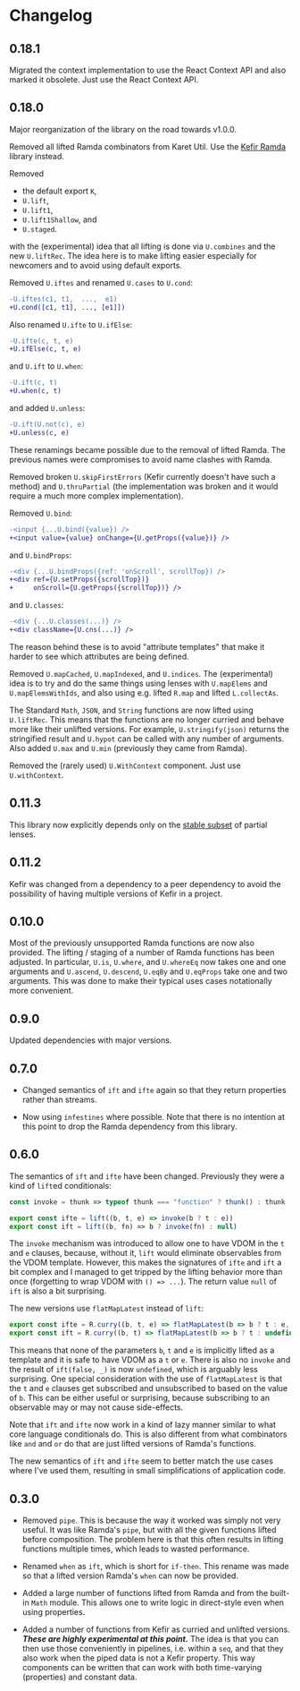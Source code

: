 # Changelog

## 0.18.1

Migrated the context implementation to use the React Context API and also marked
it obsolete.  Just use the React Context API.

## 0.18.0

Major reorganization of the library on the road towards v1.0.0.

Removed all lifted Ramda combinators from Karet Util.  Use the [Kefir
Ramda](https://github.com/calmm-js/kefir.ramda) library instead.

Removed

* the default export `K`,
* `U.lift`,
* `U.lift1`,
* `U.lift1Shallow`, and
* `U.staged`.

with the (experimental) idea that all lifting is done via `U.combines` and the
new `U.liftRec`.  The idea here is to make lifting easier especially for
newcomers and to avoid using default exports.

Removed `U.iftes` and renamed `U.cases` to `U.cond`:

```diff
-U.iftes(c1, t1,  ...,  e1)
+U.cond([c1, t1], ..., [e1]])
```

Also renamed `U.ifte` to `U.ifElse`:

```diff
-U.ifte(c, t, e)
+U.ifElse(c, t, e)
```

and `U.ift` to `U.when`:

```diff
-U.ift(c, t)
+U.when(c, t)
```

and added `U.unless`:

```diff
-U.ift(U.not(c), e)
+U.unless(c, e)
```

These renamings became possible due to the removal of lifted Ramda.  The
previous names were compromises to avoid name clashes with Ramda.

Removed broken `U.skipFirstErrors` (Kefir currently doesn't have such a method)
and `U.thruPartial` (the implementation was broken and it would require a much
more complex implementation).

Removed `U.bind`:

```diff
-<input {...U.bind({value}) />
+<input value={value} onChange={U.getProps({value})} />
```

and `U.bindProps`:

```diff
-<div {...U.bindProps({ref: 'onScroll', scrollTop}) />
+<div ref={U.setProps({scrollTop})}
+     onScroll={U.getProps({scrollTop})} />
```

and `U.classes`:

```diff
-<div {...U.classes(...)} />
+<div className={U.cns(...)} />
```

The reason behind these is to avoid "attribute templates" that make it harder to
see which attributes are being defined.

Removed `U.mapCached`, `U.mapIndexed`, and `U.indices`.  The (experimental) idea
is to try and do the same things using lenses with `U.mapElems` and
`U.mapElemsWithIds`, and also using e.g. lifted `R.map` and lifted
`L.collectAs`.

The Standard `Math`, `JSON`, and `String` functions are now lifted using
`U.liftRec`.  This means that the functions are no longer curried and behave
more like their unlifted versions.  For example, `U.stringify(json)` returns the
stringified result and `U.hypot` can be called with any number of arguments.
Also added `U.max` and `U.min` (previously they came from Ramda).

Removed the (rarely used) `U.WithContext` component.  Just use `U.withContext`.

## 0.11.3

This library now explicitly depends only on
the [stable subset](https://github.com/calmm-js/partial.lenses/#stable-subset)
of partial lenses.

## 0.11.2

Kefir was changed from a dependency to a peer dependency to avoid the
possibility of having multiple versions of Kefir in a project.

## 0.10.0

Most of the previously unsupported Ramda functions are now also provided.  The
lifting / staging of a number of Ramda functions has been adjusted.  In
particular, `U.is`, `U.where`, and `U.whereEq` now takes one and one arguments
and `U.ascend`, `U.descend`, `U.eqBy` and `U.eqProps` take one and two
arguments.  This was done to make their typical uses cases notationally more
convenient.

## 0.9.0

Updated dependencies with major versions.

## 0.7.0

* Changed semantics of `ift` and `ifte` again so that they return properties
  rather than streams.

* Now using `infestines` where possible.  Note that there is no intention at
  this point to drop the Ramda dependency from this library.

## 0.6.0

The semantics of `ift` and `ifte` have been changed.  Previously they were a
kind of `lift`ed conditionals:

```js
const invoke = thunk => typeof thunk === "function" ? thunk() : thunk

export const ifte = lift((b, t, e) => invoke(b ? t : e))
export const ift = lift((b, fn) => b ? invoke(fn) : null)
```

The `invoke` mechanism was introduced to allow one to have VDOM in the `t` and
`e` clauses, because, without it, `lift` would eliminate observables from the
VDOM template.  However, this makes the signatures of `ifte` and `ift` a bit
complex and I managed to get tripped by the lifting behavior more than once
(forgetting to wrap VDOM with `() => ...`).  The return value `null` of `ift` is
also a bit surprising.

The new versions use `flatMapLatest` instead of `lift`:

```js
export const ifte = R.curry((b, t, e) => flatMapLatest(b => b ? t : e, b))
export const ift = R.curry((b, t) => flatMapLatest(b => b ? t : undefined, b))
```

This means that none of the parameters `b`, `t` and `e` is implicitly lifted as
a template and it is safe to have VDOM as a `t` or `e`.  There is also no
`invoke` and the result of `ift(false, _)` is now `undefined`, which is arguably
less surprising.  One special consideration with the use of `flatMapLatest` is
that the `t` and `e` clauses get subscribed and unsubscribed to based on the
value of `b`.  This can be either useful or surprising, because subscribing to
an observable may or may not cause side-effects.

Note that `ift` and `ifte` now work in a kind of lazy manner similar to what
core language conditionals do.  This is also different from what combinators
like `and` and `or` do that are just lifted versions of Ramda's functions.

The new semantics of `ift` and `ifte` seem to better match the use cases where
I've used them, resulting in small simplifications of application code.

## 0.3.0

* Removed `pipe`.  This is because the way it worked was simply not very useful.
  It was like Ramda's `pipe`, but with all the given functions lifted before
  composition.  The problem here is that this often results in lifting functions
  multiple times, which leads to wasted performance.

* Renamed `when` as `ift`, which is short for `if-then`.  This rename was made
  so that a lifted version Ramda's `when` can now be provided.

* Added a large number of functions lifted from Ramda and from the built-in
  `Math` module.  This allows one to write logic in direct-style even when using
  properties.

* Added a number of functions from Kefir as curried and unlifted versions.
  **_These are highly experimental at this point._** The idea is that you can
  then use those conveniently in pipelines, i.e. within a `seq`, and that they
  also work when the piped data is not a Kefir property.  This way components
  can be written that can work with both time-varying (properties) and constant
  data.
